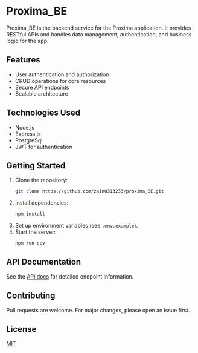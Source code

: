 # Proxima_BE

Proxima_BE is the backend service for the Proxima application. It provides RESTful APIs and handles data management, authentication, and business logic for the app.

## Features

- User authentication and authorization
- CRUD operations for core resources
- Secure API endpoints
- Scalable architecture

## Technologies Used

- Node.js
- Express.js
- PostgreSql
- JWT for authentication

## Getting Started

1. Clone the repository:
    ```bash
    git clone https://github.com/zain0313233/proxima_BE.git
    ```
2. Install dependencies:
    ```bash
    npm install
    ```
3. Set up environment variables (see `.env.example`).
4. Start the server:
    ```bash
    npm run dev
    ```

## API Documentation

See the [API docs](docs/API.md) for detailed endpoint information.

## Contributing

Pull requests are welcome. For major changes, please open an issue first.

## License

[MIT](LICENSE)